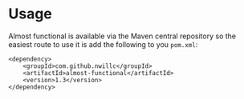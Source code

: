 # Usage

Almost functional is available via the Maven central repository so the easiest route to use it is add the following to you `pom.xml`:

	<dependency>
		<groupId>com.github.nwillc</groupId>
		<artifactId>almost-functional</artifactId>
		<version>1.3</version>
	</dependency>
